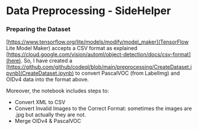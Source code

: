 # Data Preprocessing - SideHelper

### Preparing the Dataset

[https://www.tensorflow.org/lite/models/modify/model_maker](TensorFlow Lite Model Maker) accepts a CSV format as explained [https://cloud.google.com/vision/automl/object-detection/docs/csv-format](here). So, I have created a [https://github.com/github/codeql/blob/main/preprocessing/CreateDataset.ipynb](CreateDataset.ipynb) to convert PascalVOC (from LabelImg) and OIDv4 data into the format above.

Moreover, the notebook includes steps to:
- Convert XML to CSV
- Convert Invalid Images to the Correct Format: sometimes the images are .jpg but actually they are not.
- Merge OIDv4 & PascalVOC